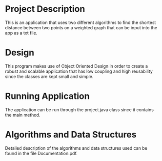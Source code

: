# Project Description

This is an application that uses two different algorithms to find the shortest distance between two points on a weighted graph that can be input into the app as a txt file.

# Design

This program makes use of Object Oriented Design in order to create a robust and scalable application that has low coupling and high reusability since the classes are kept small and simple.

# Running Application

The application can be run through the project.java class since it contains the main method.

# Algorithms and Data Structures

Detailed description of the algorithms and data structures used can be found in the file Documentation.pdf.
